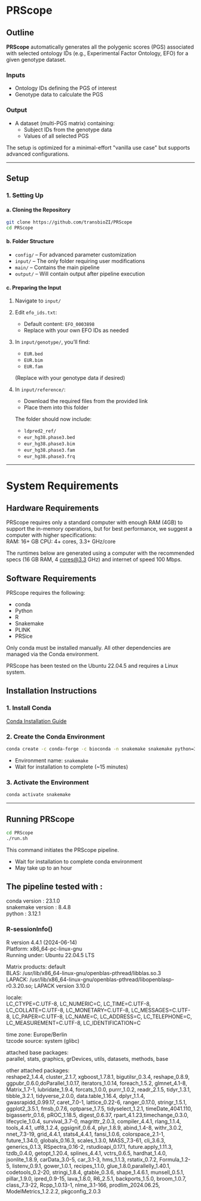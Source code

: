 # PRScope

## Outline

**PRScope** automatically generates all the polygenic scores (PGS) associated with selected ontology IDs (e.g., Experimental Factor Ontology, EFO) for a given genotype dataset.

### Inputs

- Ontology IDs defining the PGS of interest
- Genotype data to calculate the PGS

### Output

- A dataset (multi-PGS matrix) containing:
  - Subject IDs from the genotype data
  - Values of all selected PGS

The setup is optimized for a minimal-effort "vanilla use case" but supports advanced configurations.

---

## Setup

### 1. Setting Up

#### a. Cloning the Repository

```bash
git clone https://github.com/transbioZI/PRScope
cd PRScope
```

#### b. Folder Structure

- `config/` – For advanced parameter customization
- `input/` – The only folder requiring user modifications
- `main/` – Contains the main pipeline
- `output/` – Will contain output after pipeline execution

#### c. Preparing the Input

1. Navigate to `input/`
2. Edit `efo_ids.txt`:
   - Default content: `EFO_0003898`
   - Replace with your own EFO IDs as needed

3. In `input/genotype/`, you’ll find:

   - `EUR.bed`
   - `EUR.bim`
   - `EUR.fam`

   (Replace with your genotype data if desired)

4. In `input/reference/`:

   - Download the required files from the provided link
   - Place them into this folder

   The folder should now include:

   - `ldpred2_ref/`
   - `eur_hg38.phase3.bed`
   - `eur_hg38.phase3.bim`
   - `eur_hg38.phase3.fam`
   - `eur_hg38.phase3.frq`

---
# System Requirements

## Hardware Requirements

PRScope requires only a standard computer with enough RAM (4GB) to support the in-memory operations, but for best performance, we suggest a computer with higher specifications: <br>
RAM: 16+ GB
CPU: 4+ cores, 3.3+ GHz/core

The runtimes below are generated using a computer with the recommended specs (16 GB RAM, 4 cores@3.3 GHz) and internet of speed 100 Mbps.

## Software Requirements

PRScope requires the following:

- conda
- Python
- R
- Snakemake
- PLINK
- PRSice

Only conda must be installed manually. All other dependencies are managed via the Conda environment.

PRScope has been tested on the Ubuntu 22.04.5 and requires a Linux system.

## Installation Instructions

### 1. Install Conda

[Conda Installation Guide](https://docs.conda.io/projects/conda/en/latest/user-guide/install/index.html)

### 2. Create the Conda Environment

```bash
conda create -c conda-forge -c bioconda -n snakemake snakemake python=3.12.1
```
- Environment name: `snakemake`
- Wait for installation to complete (~15 minutes)

### 3. Activate the Environment

```bash
conda activate snakemake
```

---

## Running PRScope

```bash
cd PRScope
./run.sh
```

This command initiates the PRScope pipeline.

- Wait for installation to complete conda environment
- May take up to an hour

## The pipeline tested with :

conda version : 23.1.0     <br>
snakemake version : 8.4.8       <br>
python : 3.12.1               <br>

### R-sessionInfo()

R version 4.4.1 (2024-06-14)    <br>
Platform: x86_64-pc-linux-gnu     <br>
Running under: Ubuntu 22.04.5 LTS

Matrix products: default   <br>
BLAS:   /usr/lib/x86_64-linux-gnu/openblas-pthread/libblas.so.3   <br>
LAPACK: /usr/lib/x86_64-linux-gnu/openblas-pthread/libopenblasp-r0.3.20.so; LAPACK version 3.10.0

locale: <br>LC_CTYPE=C.UTF-8, LC_NUMERIC=C, LC_TIME=C.UTF-8, LC_COLLATE=C.UTF-8, LC_MONETARY=C.UTF-8, LC_MESSAGES=C.UTF-8, LC_PAPER=C.UTF-8, LC_NAME=C, LC_ADDRESS=C, LC_TELEPHONE=C, LC_MEASUREMENT=C.UTF-8, LC_IDENTIFICATION=C

time zone: Europe/Berlin   <br>
tzcode source: system (glibc)

attached base packages:      <br>
parallel, stats, graphics, grDevices, utils, datasets, methods, base

other attached packages:     <br>
reshape2_1.4.4, cluster_2.1.7, xgboost_1.7.8.1, bigutilsr_0.3.4, reshape_0.8.9, ggpubr_0.6.0,doParallel_1.0.17, iterators_1.0.14, foreach_1.5.2, glmnet_4.1-8, Matrix_1.7-1, lubridate_1.9.4, forcats_1.0.0, purrr_1.0.2, readr_2.1.5, tidyr_1.3.1, tibble_3.2.1, tidyverse_2.0.0, data.table_1.16.4, dplyr_1.1.4, gwasrapidd_0.99.17, caret_7.0-1, lattice_0.22-6, ranger_0.17.0, stringr_1.5.1, ggplot2_3.5.1, fmsb_0.7.6, optparse_1.7.5, tidyselect_1.2.1, timeDate_4041.110, bigassertr_0.1.6, pROC_1.18.5, digest_0.6.37, rpart_4.1.23,timechange_0.3.0, lifecycle_1.0.4, survival_3.7-0, magrittr_2.0.3, compiler_4.4.1, rlang_1.1.4, tools_4.4.1, utf8_1.2.4, ggsignif_0.6.4, plyr_1.8.9, abind_1.4-8, withr_3.0.2, nnet_7.3-19, grid_4.4.1, stats4_4.4.1, fansi_1.0.6, colorspace_2.1-1, future_1.34.0, globals_0.16.3, scales_1.3.0, MASS_7.3-61, cli_3.6.3, generics_0.1.3, RSpectra_0.16-2, rstudioapi_0.17.1, future.apply_1.11.3, tzdb_0.4.0, getopt_1.20.4, splines_4.4.1, vctrs_0.6.5, hardhat_1.4.0, jsonlite_1.8.9, carData_3.0-5, car_3.1-3, hms_1.1.3, rstatix_0.7.2, Formula_1.2-5, listenv_0.9.1, gower_1.0.1, recipes_1.1.0, glue_1.8.0,parallelly_1.40.1, codetools_0.2-20, stringi_1.8.4, gtable_0.3.6, shape_1.4.6.1, munsell_0.5.1, pillar_1.9.0, ipred_0.9-15, lava_1.8.0, R6_2.5.1, backports_1.5.0, broom_1.0.7, class_7.3-22, Rcpp_1.0.13-1, nlme_3.1-166, prodlim_2024.06.25, ModelMetrics_1.2.2.2, pkgconfig_2.0.3
